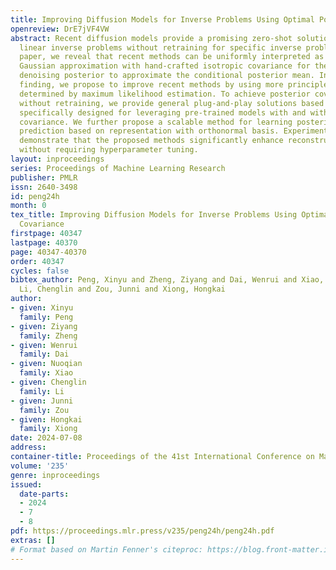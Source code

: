 ```yaml
---
title: Improving Diffusion Models for Inverse Problems Using Optimal Posterior Covariance
openreview: DrE7jVF4VW
abstract: Recent diffusion models provide a promising zero-shot solution to noisy
  linear inverse problems without retraining for specific inverse problems. In this
  paper, we reveal that recent methods can be uniformly interpreted as employing a
  Gaussian approximation with hand-crafted isotropic covariance for the intractable
  denoising posterior to approximate the conditional posterior mean. Inspired by this
  finding, we propose to improve recent methods by using more principled covariance
  determined by maximum likelihood estimation. To achieve posterior covariance optimization
  without retraining, we provide general plug-and-play solutions based on two approaches
  specifically designed for leveraging pre-trained models with and without reverse
  covariance. We further propose a scalable method for learning posterior covariance
  prediction based on representation with orthonormal basis. Experimental results
  demonstrate that the proposed methods significantly enhance reconstruction performance
  without requiring hyperparameter tuning.
layout: inproceedings
series: Proceedings of Machine Learning Research
publisher: PMLR
issn: 2640-3498
id: peng24h
month: 0
tex_title: Improving Diffusion Models for Inverse Problems Using Optimal Posterior
  Covariance
firstpage: 40347
lastpage: 40370
page: 40347-40370
order: 40347
cycles: false
bibtex_author: Peng, Xinyu and Zheng, Ziyang and Dai, Wenrui and Xiao, Nuoqian and
  Li, Chenglin and Zou, Junni and Xiong, Hongkai
author:
- given: Xinyu
  family: Peng
- given: Ziyang
  family: Zheng
- given: Wenrui
  family: Dai
- given: Nuoqian
  family: Xiao
- given: Chenglin
  family: Li
- given: Junni
  family: Zou
- given: Hongkai
  family: Xiong
date: 2024-07-08
address:
container-title: Proceedings of the 41st International Conference on Machine Learning
volume: '235'
genre: inproceedings
issued:
  date-parts:
  - 2024
  - 7
  - 8
pdf: https://proceedings.mlr.press/v235/peng24h/peng24h.pdf
extras: []
# Format based on Martin Fenner's citeproc: https://blog.front-matter.io/posts/citeproc-yaml-for-bibliographies/
---
```

